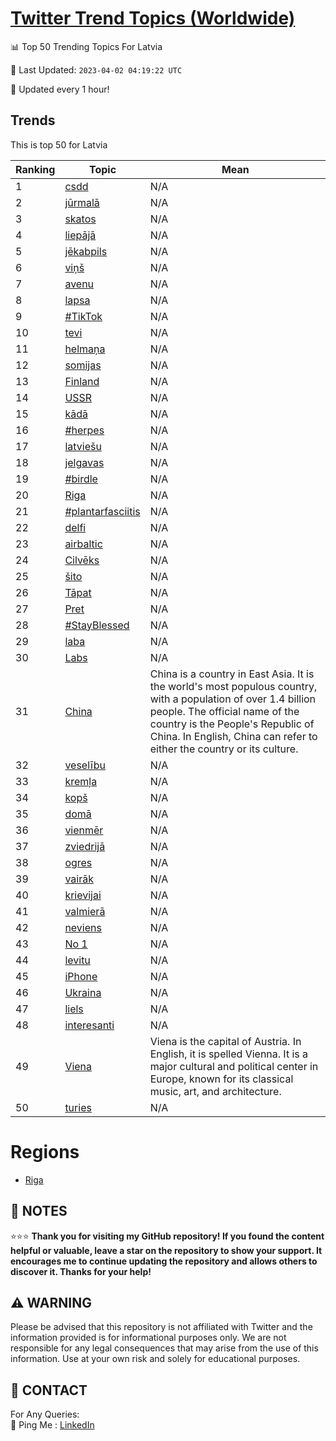 [Twitter Trend Topics (Worldwide)](https://github.com/ErcinDedeoglu/Twitter-Trend-Topics)
==========


📊 Top 50 Trending Topics For Latvia

📆 Last Updated: `2023-04-02 04:19:22 UTC`

🔧 Updated every 1 hour!


## Trends

This is top 50 for Latvia

| Ranking | Topic | Mean |
| ------- | ------------ | ------------ |
| 1 | [csdd](http://twitter.com/search?q=csdd) | N/A |
| 2 | [jūrmalā](http://twitter.com/search?q=j%c5%abrmal%c4%81) | N/A |
| 3 | [skatos](http://twitter.com/search?q=skatos) | N/A |
| 4 | [liepājā](http://twitter.com/search?q=liep%c4%81j%c4%81) | N/A |
| 5 | [jēkabpils](http://twitter.com/search?q=j%c4%93kabpils) | N/A |
| 6 | [viņš](http://twitter.com/search?q=vi%c5%86%c5%a1) | N/A |
| 7 | [avenu](http://twitter.com/search?q=avenu) | N/A |
| 8 | [lapsa](http://twitter.com/search?q=lapsa) | N/A |
| 9 | [#TikTok](http://twitter.com/search?q=%23TikTok) | N/A |
| 10 | [tevi](http://twitter.com/search?q=tevi) | N/A |
| 11 | [helmaņa](http://twitter.com/search?q=helma%c5%86a) | N/A |
| 12 | [somijas](http://twitter.com/search?q=somijas) | N/A |
| 13 | [Finland](http://twitter.com/search?q=Finland) | N/A |
| 14 | [USSR](http://twitter.com/search?q=USSR) | N/A |
| 15 | [kādā](http://twitter.com/search?q=k%c4%81d%c4%81) | N/A |
| 16 | [#herpes](http://twitter.com/search?q=%23herpes) | N/A |
| 17 | [latviešu](http://twitter.com/search?q=latvie%c5%a1u) | N/A |
| 18 | [jelgavas](http://twitter.com/search?q=jelgavas) | N/A |
| 19 | [#birdle](http://twitter.com/search?q=%23birdle) | N/A |
| 20 | [Riga](http://twitter.com/search?q=Riga) | N/A |
| 21 | [#plantarfasciitis](http://twitter.com/search?q=%23plantarfasciitis) | N/A |
| 22 | [delfi](http://twitter.com/search?q=delfi) | N/A |
| 23 | [airbaltic](http://twitter.com/search?q=airbaltic) | N/A |
| 24 | [Cilvēks](http://twitter.com/search?q=Cilv%c4%93ks) | N/A |
| 25 | [šito](http://twitter.com/search?q=%c5%a1ito) | N/A |
| 26 | [Tāpat](http://twitter.com/search?q=T%c4%81pat) | N/A |
| 27 | [Pret](http://twitter.com/search?q=Pret) | N/A |
| 28 | [#StayBlessed](http://twitter.com/search?q=%23StayBlessed) | N/A |
| 29 | [laba](http://twitter.com/search?q=laba) | N/A |
| 30 | [Labs](http://twitter.com/search?q=Labs) | N/A |
| 31 | [China](http://twitter.com/search?q=China) | China is a country in East Asia. It is the world's most populous country, with a population of over 1.4 billion people. The official name of the country is the People's Republic of China. In English, China can refer to either the country or its culture. |
| 32 | [veselību](http://twitter.com/search?q=vesel%c4%abbu) | N/A |
| 33 | [kremļa](http://twitter.com/search?q=krem%c4%bca) | N/A |
| 34 | [kopš](http://twitter.com/search?q=kop%c5%a1) | N/A |
| 35 | [domā](http://twitter.com/search?q=dom%c4%81) | N/A |
| 36 | [vienmēr](http://twitter.com/search?q=vienm%c4%93r) | N/A |
| 37 | [zviedrijā](http://twitter.com/search?q=zviedrij%c4%81) | N/A |
| 38 | [ogres](http://twitter.com/search?q=ogres) | N/A |
| 39 | [vairāk](http://twitter.com/search?q=vair%c4%81k) | N/A |
| 40 | [krievijai](http://twitter.com/search?q=krievijai) | N/A |
| 41 | [valmierā](http://twitter.com/search?q=valmier%c4%81) | N/A |
| 42 | [neviens](http://twitter.com/search?q=neviens) | N/A |
| 43 | [No 1](http://twitter.com/search?q=No+1) | N/A |
| 44 | [levitu](http://twitter.com/search?q=levitu) | N/A |
| 45 | [iPhone](http://twitter.com/search?q=iPhone) | N/A |
| 46 | [Ukraina](http://twitter.com/search?q=Ukraina) | N/A |
| 47 | [liels](http://twitter.com/search?q=liels) | N/A |
| 48 | [interesanti](http://twitter.com/search?q=interesanti) | N/A |
| 49 | [Viena](http://twitter.com/search?q=Viena) | Viena is the capital of Austria. In English, it is spelled Vienna. It is a major cultural and political center in Europe, known for its classical music, art, and architecture. |
| 50 | [turies](http://twitter.com/search?q=turies) | N/A |



# Regions

* [Riga](</Latvia/Riga.md>)



## 📝 NOTES

⭐⭐⭐ **Thank you for visiting my GitHub repository! If you found the content helpful or valuable, leave a star on the repository to show your support. It encourages me to continue updating the repository and allows others to discover it. Thanks for your help!**


## ⚠️ WARNING

Please be advised that this repository is not affiliated with Twitter and the information provided is for informational purposes only. We are not responsible for any legal consequences that may arise from the use of this information. Use at your own risk and solely for educational purposes.


## 📨 CONTACT

 For Any Queries:  
            🏓 Ping Me : [LinkedIn](https://www.linkedin.com/in/ercindedeoglu/)
